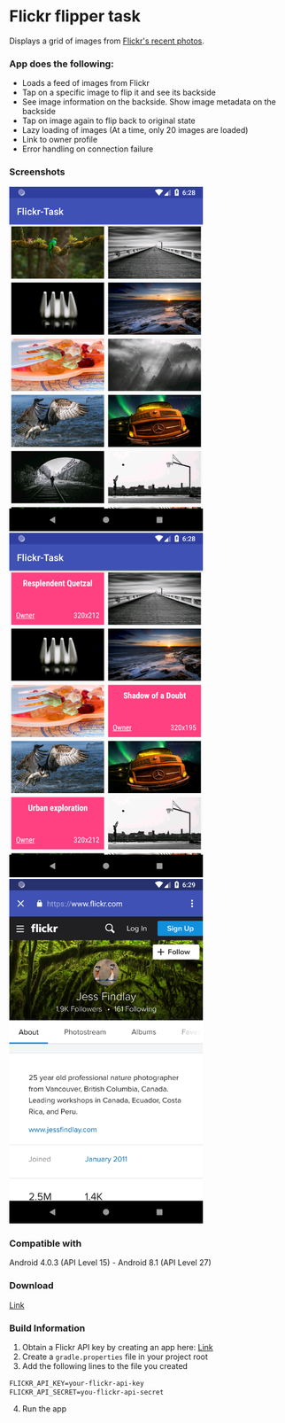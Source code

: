 
# Flickr flipper task

Displays a grid of images from [Flickr's recent photos](https://www.flickr.com/explore).

### App does the following:

* Loads a feed of images from Flickr
* Tap on a specific image to flip it and see its backside
* See image information on the backside. Show image metadata on the backside
* Tap on image again to flip back to original state
* Lazy loading of images (At a time, only 20 images are loaded)
* Link to owner profile
* Error handling on connection failure

### Screenshots

<img src="https://raw.githubusercontent.com/joydeepsaha05/software-engineer-mobile/master/Flickr-Task/screenshots/Screenshot_1524565699.png" width="350">
<img src="https://raw.githubusercontent.com/joydeepsaha05/software-engineer-mobile/master/Flickr-Task/screenshots/Screenshot_1524565720.png" width="350">
<img src="https://raw.githubusercontent.com/joydeepsaha05/software-engineer-mobile/master/Flickr-Task/screenshots/Screenshot_1524565753.png" width="350">

### Compatible with
Android 4.0.3 (API Level 15) - Android 8.1 (API Level 27)

### Download
[Link](https://github.com/joydeepsaha05/software-engineer-mobile/blob/master/Flickr.apk?raw=true)

### Build Information
1. Obtain a Flickr API key by creating an app here: [Link](https://www.flickr.com/services/apps/create/)
2. Create a `gradle.properties` file in your project root
3. Add the following lines to the file you created
```
FLICKR_API_KEY=your-flickr-api-key
FLICKR_API_SECRET=you-flickr-api-secret
```
4. Run the app
